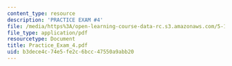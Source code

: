 ```yaml
---
content_type: resource
description: 'PRACTICE EXAM #4'
file: /media/https%3A/open-learning-course-data-rc.s3.amazonaws.com/5-12-organic-chemistry-i-spring-2003/b3dece4c74e5fe2c6bcc47550a9abb20_Practice_Exam_4.pdf
file_type: application/pdf
resourcetype: Document
title: Practice_Exam_4.pdf
uid: b3dece4c-74e5-fe2c-6bcc-47550a9abb20
---
```

